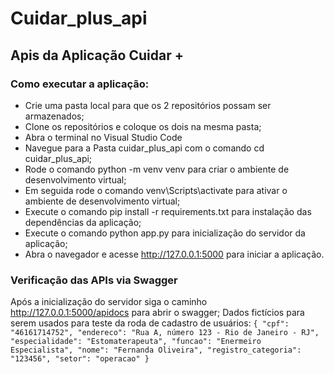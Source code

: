 # Cuidar_plus_api
## Apis da Aplicação Cuidar +

### Como executar a aplicação:
- Crie uma pasta local para que os 2 repositórios possam ser armazenados;
- Clone os repositórios e coloque os dois na mesma pasta;
- Abra o terminal no Visual Studio Code
- Navegue para a Pasta cuidar_plus_api com o comando cd cuidar_plus_api;
- Rode o comando python -m venv venv para criar o ambiente de desenvolvimento virtual;
- Em seguida rode o comando venv\Scripts\activate para ativar o ambiente de desenvolvimento virtual;
- Execute o comando pip install -r requirements.txt para instalação das dependências da aplicação;
- Execute o comando python app.py para inicialização do servidor da aplicação;
- Abra o navegador e acesse http://127.0.0.1:5000 para iniciar a aplicação.

### Verificação das APIs via Swagger
Após a inicialização do servidor siga o caminho http://127.0.0.1:5000/apidocs para abrir o swagger;
Dados fictícios para serem usados para teste da roda de cadastro de usuários:
`{ "cpf": "46161714752", "endereco": "Rua A, número 123 - Rio de Janeiro - RJ", "especialidade": "Estomaterapeuta", "funcao": "Enermeiro Especialista", "nome": "Fernanda Oliveira", "registro_categoria": "123456", "setor": "operacao" }`
